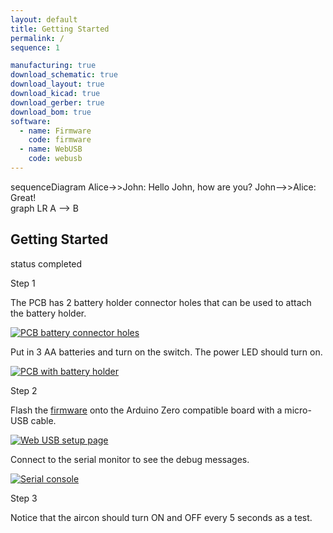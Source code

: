 ```yaml
---
layout: default
title: Getting Started
permalink: /
sequence: 1

manufacturing: true
download_schematic: true
download_layout: true
download_kicad: true
download_gerber: true
download_bom: true
software:
  - name: Firmware
    code: firmware
  - name: WebUSB
    code: webusb
---
```

<style>
 .mermaid { 
  margin: auto;
  }
</style>
 <div class="mermaid">
  sequenceDiagram
    Alice->>John: Hello John, how are you?
    John-->>Alice: Great!
    
</div>

 <div class="mermaid"> 
 graph LR
    A --> B
  
 </div>

<section class="section is-small">
<div class="container">
  <h2 class="title is-1">Getting Started</h2>
  <div class="tags has-addons">
    <span class="tag is-medium is-light">status</span>
    <span class="tag is-medium is-success">completed</span>
  </div>

  <div class="tile is-ancestor">
    <div class="tile is-vertical is-12">
      <div class="tile">
        <div class="tile is-parent">
          <article class="tile is-child notification">
            <p class="title">Step 1</p>
            <p class="subtitle">The PCB has 2 battery holder connector holes that can be used to attach the battery holder.</p>
            <a href="{{site.url}}/images/prototype/pcb-connector.jpg"><img src="{{site.url}}/images/prototype/pcb-connector.jpg" alt="PCB battery connector holes"></a>
            <p class="subtitle">Put in 3 AA batteries and turn on the switch. The power LED should turn on.</p>
            <a href="{{site.url}}/images/prototype/battery.jpg"><img src="{{site.url}}/images/prototype/battery.jpg" alt="PCB with battery holder"></a>
          </article>
        </div>
        <div class="tile is-parent">
          <article class="tile is-child notification">
            <p class="title">Step 2</p>
            <p class="subtitle">Flash the <a href="software#firmware">firmware</a> onto the Arduino Zero compatible board with a micro-USB cable.</p>
            <a href="{{site.url}}/images/prototype/setup-page.png"><img src="{{site.url}}/images/prototype/setup-page.png" alt="Web USB setup page"></a>
            <p class="subtitle">Connect to the serial monitor to see the debug messages.</p>
            <a href="{{site.url}}/images/prototype/serial.png"><img src="{{site.url}}/images/prototype/serial.png" alt="Serial console"></a>
          </article>
        </div>
        <div class="tile is-parent">
          <article class="tile is-child notification">
            <div class="content">
              <p class="title">Step 3</p>
              <!-- TODO: Program the actual sleep and turning on to check the temperature -->
              <p class="subtitle">Notice that the aircon should turn ON and OFF every 5 seconds as a test.</p>
            </div>
          </article>
        </div>
      </div>
    </div>
  </div>
</div>
</section>
